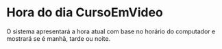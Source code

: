 # Hora do dia CursoEmVideo
 O sistema apresentará a hora atual com base no horário do computador e  mostrará se é manhã, tarde ou noite.
